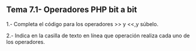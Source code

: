 ## Tema 7.1- Operadores PHP bit a bit

1.- Completa el código para los operadores >> y <<,y súbelo.

2.- Indica en la casilla de texto en línea que operación realiza cada uno de los operadores.